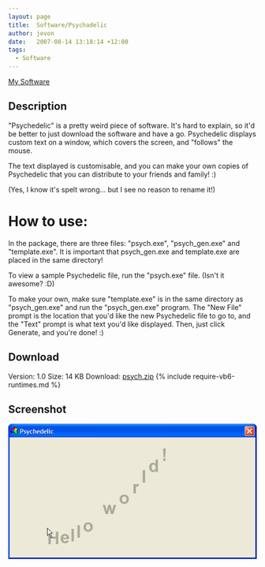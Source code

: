```yaml
---
layout: page
title:  Software/Psychadelic
author: jevon
date:   2007-08-14 13:18:14 +12:00
tags:
  - Software
---
```


[My Software](software.md)

## Description
"Psychedelic" is a pretty weird piece of software. It's hard to explain, so it'd be better to just download the software and have a go. Psychedelic displays custom text on a window, which covers the screen, and "follows" the mouse.

The text displayed is customisable, and you can make your own copies of Psychedelic that you can distribute to your friends and family! :)

(Yes, I know it's spelt wrong... but I see no reason to rename it!)

# How to use:
In the package, there are three files: "psych.exe", "psych_gen.exe" and "template.exe". It is important that psych_gen.exe and template.exe are placed in the same directory!

To view a sample Psychedelic file, run the "psych.exe" file. (Isn't it awesome? :D)

To make your own, make sure "template.exe" is in the same directory as "psych_gen.exe" and run the "psych_gen.exe" program. The "New File" prompt is the location that you'd like the new Psychedelic file to go to, and the "Text" prompt is what text you'd like displayed. Then, just click Generate, and you're done! :)

## Download
Version: 1.0
Size: 14 KB
Download: <a href="/files/software/psych.zip">psych.zip</a>
{% include require-vb6-runtimes.md %}

## Screenshot
<img src="/img/screenshots/psych.png" alt="Screenshot of Psychadelic software">

